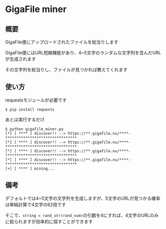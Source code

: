# GigaFile miner
## 概要
GigaFile便にアップロードされたファイルを総当りします

GigaFile便にはURL短縮機能があり、4~5文字のランダムな文字列を含んだURLが生成されます

その文字列を総当りし、ファイルが見つかれば教えてくれます
 ## 使い方
 requestsモジュールが必要です
 
 `$ pip install requests`
 
 あとは実行するだけ
 ```
 $ python gigafile_miner.py 
[*] [ **** ] discover!! --> https://**.gigafile.nu/****-********************************
[*] [ **** ] discover!! --> https://**.gigafile.nu/****-********************************
[*] [ **** ] discover!! --> https://**.gigafile.nu/****-********************************
[*] [ **** ] discover!! --> https://**.gigafile.nu/****-********************************
[+] [ **** ] mining...
```
## 備考
デフォルトでは4~5文字の文字列を生成しますが、5文字のURLが見つかる確率は単純計算で4文字の62倍です

そこで、`string = rand_str(rand_num)`の引数を4にすれば、4文字のURLのみに絞られますが効率的に探すことができます